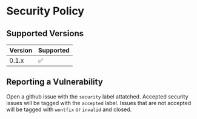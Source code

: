 # Security Policy

## Supported Versions

| Version | Supported          |
| ------- | ------------------ |
| 0.1.x   | :white_check_mark: |

## Reporting a Vulnerability

Open a github issue with the `security` label attatched. Accepted security issues will be tagged with the `accepted` label. Issues that are not accepted will be tagged with `wontfix` or `invalid` and closed.
